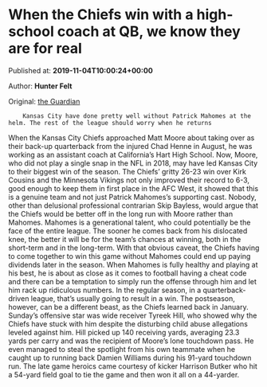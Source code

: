 
# When the Chiefs win with a high-school coach at QB, we know they are for real

Published at: **2019-11-04T10:00:24+00:00**

Author: **Hunter Felt**

Original: [the Guardian](https://www.theguardian.com/sport/2019/nov/04/matt-moore-kansas-city-chiefs-nfl)


        Kansas City have done pretty well without Patrick Mahomes at the helm. The rest of the league should worry when he returns
      
When the Kansas City Chiefs approached Matt Moore about taking over as their back-up quarterback from the injured Chad Henne in August, he was working as an assistant coach at California’s Hart High School. Now, Moore, who did not play a single snap in the NFL in 2018, may have led Kansas City to their biggest win of the season. The Chiefs’ gritty 26-23 win over Kirk Cousins and the Minnesota Vikings not only improved their record to 6-3, good enough to keep them in first place in the AFC West, it showed that this is a genuine team and not just Patrick Mahomes’s supporting cast.
Nobody, other than delusional professional contrarian Skip Bayless, would argue that the Chiefs would be better off in the long run with Moore rather than Mahomes. Mahomes is a generational talent, who could potentially be the face of the entire league. The sooner he comes back from his dislocated knee, the better it will be for the team’s chances at winning, both in the short-term and in the long-term.
With that obvious caveat, the Chiefs having to come together to win this game without Mahomes could end up paying dividends later in the season. When Mahomes is fully healthy and playing at his best, he is about as close as it comes to football having a cheat code and there can be a temptation to simply run the offense through him and let him rack up ridiculous numbers. In the regular season, in a quarterback-driven league, that’s usually going to result in a win. The postseason, however, can be a different beast, as the Chiefs learned back in January.
Sunday’s offensive star was wide receiver Tyreek Hill, who showed why the Chiefs have stuck with him despite the disturbing child abuse allegations leveled against him. Hill picked up 140 receiving yards, averaging 23.3 yards per carry and was the recipient of Moore’s lone touchdown pass. He even managed to steal the spotlight from his own teammate when he caught up to running back Damien Williams during his 91-yard touchdown run. The late game heroics came courtesy of kicker Harrison Butker who hit a 54-yard field goal to tie the game and then won it all on a 44-yarder.
